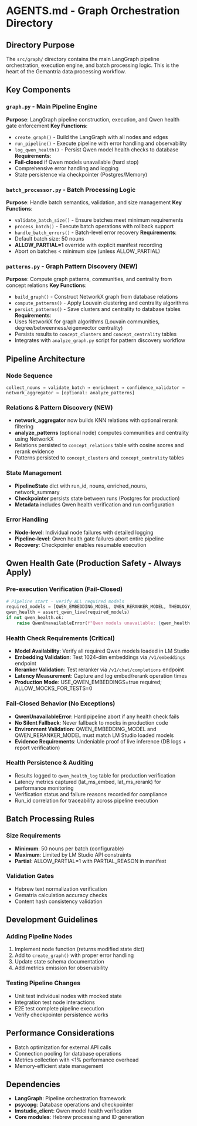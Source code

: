# AGENTS.md - Graph Orchestration Directory

## Directory Purpose
The `src/graph/` directory contains the main LangGraph pipeline orchestration, execution engine, and batch processing logic. This is the heart of the Gemantria data processing workflow.

## Key Components

### `graph.py` - Main Pipeline Engine
**Purpose**: LangGraph pipeline construction, execution, and Qwen health gate enforcement
**Key Functions**:
- `create_graph()` - Build the LangGraph with all nodes and edges
- `run_pipeline()` - Execute pipeline with error handling and observability
- `log_qwen_health()` - Persist Qwen model health checks to database
**Requirements**:
- **Fail-closed** if Qwen models unavailable (hard stop)
- Comprehensive error handling and logging
- State persistence via checkpointer (Postgres/Memory)

### `batch_processor.py` - Batch Processing Logic
**Purpose**: Handle batch semantics, validation, and size management
**Key Functions**:
- `validate_batch_size()` - Ensure batches meet minimum requirements
- `process_batch()` - Execute batch operations with rollback support
- `handle_batch_errors()` - Batch-level error recovery
**Requirements**:
- Default batch size: 50 nouns
- **ALLOW_PARTIAL=1** override with explicit manifest recording
- Abort on batches < minimum size (unless ALLOW_PARTIAL)

### `patterns.py` - Graph Pattern Discovery (NEW)
**Purpose**: Compute graph patterns, communities, and centrality from concept relations
**Key Functions**:
- `build_graph()` - Construct NetworkX graph from database relations
- `compute_patterns()` - Apply Louvain clustering and centrality algorithms
- `persist_patterns()` - Save clusters and centrality to database tables
**Requirements**:
- Uses NetworkX for graph algorithms (Louvain communities, degree/betweenness/eigenvector centrality)
- Persists results to `concept_clusters` and `concept_centrality` tables
- Integrates with `analyze_graph.py` script for pattern discovery workflow

## Pipeline Architecture

### Node Sequence
```
collect_nouns → validate_batch → enrichment → confidence_validator → network_aggregator → [optional: analyze_patterns]
```

### Relations & Pattern Discovery (NEW)
- **network_aggregator** now builds KNN relations with optional rerank filtering
- **analyze_patterns** (optional node) computes communities and centrality using NetworkX
- Relations persisted to `concept_relations` table with cosine scores and rerank evidence
- Patterns persisted to `concept_clusters` and `concept_centrality` tables

### State Management
- **PipelineState** dict with run_id, nouns, enriched_nouns, network_summary
- **Checkpointer** persists state between runs (Postgres for production)
- **Metadata** includes Qwen health verification and run configuration

### Error Handling
- **Node-level**: Individual node failures with detailed logging
- **Pipeline-level**: Qwen health gate failures abort entire pipeline
- **Recovery**: Checkpointer enables resumable execution

## Qwen Health Gate (Production Safety - Always Apply)

### Pre-execution Verification (Fail-Closed)
```python
# Pipeline start - verify ALL required models
required_models = [QWEN_EMBEDDING_MODEL, QWEN_RERANKER_MODEL, THEOLOGY_MODEL]
qwen_health = assert_qwen_live(required_models)
if not qwen_health.ok:
    raise QwenUnavailableError(f"Qwen models unavailable: {qwen_health.reason}")
```

### Health Check Requirements (Critical)
- **Model Availability**: Verify all required Qwen models loaded in LM Studio
- **Embedding Validation**: Test 1024-dim embeddings via `/v1/embeddings` endpoint
- **Reranker Validation**: Test reranker via `/v1/chat/completions` endpoint
- **Latency Measurement**: Capture and log embed/rerank operation times
- **Production Mode**: USE_QWEN_EMBEDDINGS=true required; ALLOW_MOCKS_FOR_TESTS=0

### Fail-Closed Behavior (No Exceptions)
- **QwenUnavailableError**: Hard pipeline abort if any health check fails
- **No Silent Fallback**: Never fallback to mocks in production code
- **Environment Validation**: QWEN_EMBEDDING_MODEL and QWEN_RERANKER_MODEL must match LM Studio loaded models
- **Evidence Requirements**: Undeniable proof of live inference (DB logs + report verification)

### Health Persistence & Auditing
- Results logged to `qwen_health_log` table for production verification
- Latency metrics captured (lat_ms_embed, lat_ms_rerank) for performance monitoring
- Verification status and failure reasons recorded for compliance
- Run_id correlation for traceability across pipeline execution

## Batch Processing Rules

### Size Requirements
- **Minimum**: 50 nouns per batch (configurable)
- **Maximum**: Limited by LM Studio API constraints
- **Partial**: ALLOW_PARTIAL=1 with PARTIAL_REASON in manifest

### Validation Gates
- Hebrew text normalization verification
- Gematria calculation accuracy checks
- Content hash consistency validation

## Development Guidelines

### Adding Pipeline Nodes
1. Implement node function (returns modified state dict)
2. Add to `create_graph()` with proper error handling
3. Update state schema documentation
4. Add metrics emission for observability

### Testing Pipeline Changes
- Unit test individual nodes with mocked state
- Integration test node interactions
- E2E test complete pipeline execution
- Verify checkpointer persistence works

## Performance Considerations
- Batch optimization for external API calls
- Connection pooling for database operations
- Metrics collection with <1% performance overhead
- Memory-efficient state management

## Dependencies
- **LangGraph**: Pipeline orchestration framework
- **psycopg**: Database operations and checkpointer
- **lmstudio_client**: Qwen model health verification
- **Core modules**: Hebrew processing and ID generation
